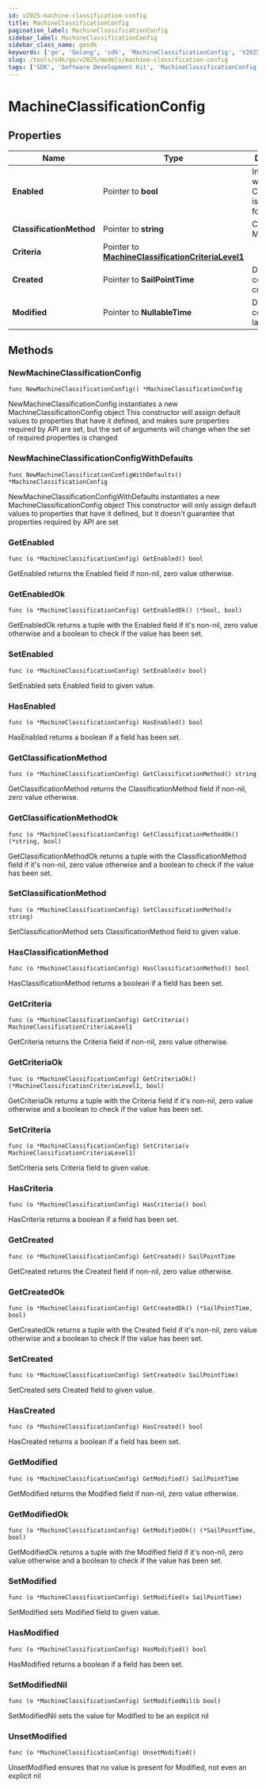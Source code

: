 ```yaml
---
id: v2025-machine-classification-config
title: MachineClassificationConfig
pagination_label: MachineClassificationConfig
sidebar_label: MachineClassificationConfig
sidebar_class_name: gosdk
keywords: ['go', 'Golang', 'sdk', 'MachineClassificationConfig', 'V2025MachineClassificationConfig'] 
slug: /tools/sdk/go/v2025/models/machine-classification-config
tags: ['SDK', 'Software Development Kit', 'MachineClassificationConfig', 'V2025MachineClassificationConfig']
---
```


# MachineClassificationConfig

## Properties

Name | Type | Description | Notes
------------ | ------------- | ------------- | -------------
**Enabled** | Pointer to **bool** | Indicates whether Classification is enabled for a Source | [optional] [default to false]
**ClassificationMethod** | Pointer to **string** | Classification Method | [optional] 
**Criteria** | Pointer to [**MachineClassificationCriteriaLevel1**](machine-classification-criteria-level1) |  | [optional] 
**Created** | Pointer to **SailPointTime** | Date the config was created | [optional] 
**Modified** | Pointer to **NullableTime** | Date the config was last updated | [optional] 

## Methods

### NewMachineClassificationConfig

`func NewMachineClassificationConfig() *MachineClassificationConfig`

NewMachineClassificationConfig instantiates a new MachineClassificationConfig object
This constructor will assign default values to properties that have it defined,
and makes sure properties required by API are set, but the set of arguments
will change when the set of required properties is changed

### NewMachineClassificationConfigWithDefaults

`func NewMachineClassificationConfigWithDefaults() *MachineClassificationConfig`

NewMachineClassificationConfigWithDefaults instantiates a new MachineClassificationConfig object
This constructor will only assign default values to properties that have it defined,
but it doesn't guarantee that properties required by API are set

### GetEnabled

`func (o *MachineClassificationConfig) GetEnabled() bool`

GetEnabled returns the Enabled field if non-nil, zero value otherwise.

### GetEnabledOk

`func (o *MachineClassificationConfig) GetEnabledOk() (*bool, bool)`

GetEnabledOk returns a tuple with the Enabled field if it's non-nil, zero value otherwise
and a boolean to check if the value has been set.

### SetEnabled

`func (o *MachineClassificationConfig) SetEnabled(v bool)`

SetEnabled sets Enabled field to given value.

### HasEnabled

`func (o *MachineClassificationConfig) HasEnabled() bool`

HasEnabled returns a boolean if a field has been set.

### GetClassificationMethod

`func (o *MachineClassificationConfig) GetClassificationMethod() string`

GetClassificationMethod returns the ClassificationMethod field if non-nil, zero value otherwise.

### GetClassificationMethodOk

`func (o *MachineClassificationConfig) GetClassificationMethodOk() (*string, bool)`

GetClassificationMethodOk returns a tuple with the ClassificationMethod field if it's non-nil, zero value otherwise
and a boolean to check if the value has been set.

### SetClassificationMethod

`func (o *MachineClassificationConfig) SetClassificationMethod(v string)`

SetClassificationMethod sets ClassificationMethod field to given value.

### HasClassificationMethod

`func (o *MachineClassificationConfig) HasClassificationMethod() bool`

HasClassificationMethod returns a boolean if a field has been set.

### GetCriteria

`func (o *MachineClassificationConfig) GetCriteria() MachineClassificationCriteriaLevel1`

GetCriteria returns the Criteria field if non-nil, zero value otherwise.

### GetCriteriaOk

`func (o *MachineClassificationConfig) GetCriteriaOk() (*MachineClassificationCriteriaLevel1, bool)`

GetCriteriaOk returns a tuple with the Criteria field if it's non-nil, zero value otherwise
and a boolean to check if the value has been set.

### SetCriteria

`func (o *MachineClassificationConfig) SetCriteria(v MachineClassificationCriteriaLevel1)`

SetCriteria sets Criteria field to given value.

### HasCriteria

`func (o *MachineClassificationConfig) HasCriteria() bool`

HasCriteria returns a boolean if a field has been set.

### GetCreated

`func (o *MachineClassificationConfig) GetCreated() SailPointTime`

GetCreated returns the Created field if non-nil, zero value otherwise.

### GetCreatedOk

`func (o *MachineClassificationConfig) GetCreatedOk() (*SailPointTime, bool)`

GetCreatedOk returns a tuple with the Created field if it's non-nil, zero value otherwise
and a boolean to check if the value has been set.

### SetCreated

`func (o *MachineClassificationConfig) SetCreated(v SailPointTime)`

SetCreated sets Created field to given value.

### HasCreated

`func (o *MachineClassificationConfig) HasCreated() bool`

HasCreated returns a boolean if a field has been set.

### GetModified

`func (o *MachineClassificationConfig) GetModified() SailPointTime`

GetModified returns the Modified field if non-nil, zero value otherwise.

### GetModifiedOk

`func (o *MachineClassificationConfig) GetModifiedOk() (*SailPointTime, bool)`

GetModifiedOk returns a tuple with the Modified field if it's non-nil, zero value otherwise
and a boolean to check if the value has been set.

### SetModified

`func (o *MachineClassificationConfig) SetModified(v SailPointTime)`

SetModified sets Modified field to given value.

### HasModified

`func (o *MachineClassificationConfig) HasModified() bool`

HasModified returns a boolean if a field has been set.

### SetModifiedNil

`func (o *MachineClassificationConfig) SetModifiedNil(b bool)`

 SetModifiedNil sets the value for Modified to be an explicit nil

### UnsetModified
`func (o *MachineClassificationConfig) UnsetModified()`

UnsetModified ensures that no value is present for Modified, not even an explicit nil

